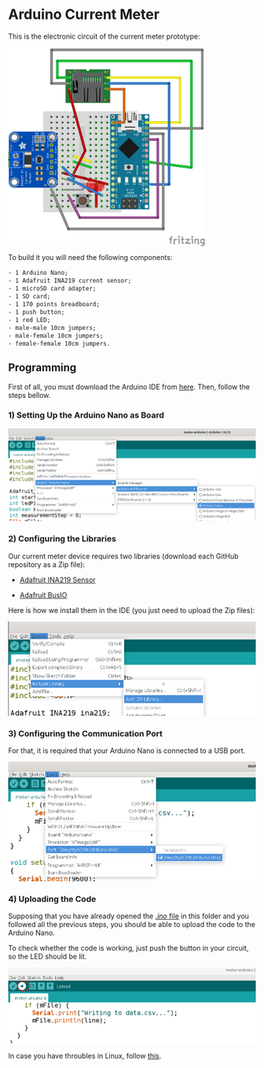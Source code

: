 # Arduino Current Meter

This is the electronic circuit of the current meter prototype:

<img src="img/circuit.png" align="center" width="400px">

To build it you will need the following components:
```
- 1 Arduino Nano;
- 1 Adafruit INA219 current sensor;
- 1 microSD card adapter;
- 1 SD card;
- 1 170 points breadboard;
- 1 push button;
- 1 red LED;
- male-male 10cm jumpers;
- male-female 10cm jumpers;
- female-female 10cm jumpers.
```


## Programming

First of all, you must download the Arduino IDE from [here](https://www.arduino.cc/en/software). Then, follow the steps bellow.

### 1) Setting Up the Arduino Nano as Board

<img src="img/setup_nano.png">

### 2) Configuring the Libraries

Our current meter device requires two libraries (download each GitHub repository as a Zip file):

- [Adafruit INA219 Sensor](https://github.com/adafruit/Adafruit_INA219)

- [Adafruit BusIO](https://github.com/adafruit/Adafruit_BusIO)

Here is how we install them in the IDE (you just need to upload the Zip files):

<img src="img/add_libraries.png">

### 3) Configuring the Communication Port

For that, it is required that your Arduino Nano is connected to a USB port. 

<img src="img/select_port.png">

### 4) Uploading the Code

Supposing that you have already opened the [<i>.ino</i> file](./meter-arduino.ino) in this folder and you followed all the previous steps, you should be able to upload the code to the Arduino Nano.

To check whether the code is working, just push the button in your circuit, so the LED should be lit.

<img src="img/upload.png">

In case you have throubles in Linux, follow [this](https://forum.arduino.cc/t/permission-denied-on-dev-ttyacm0/475568).
